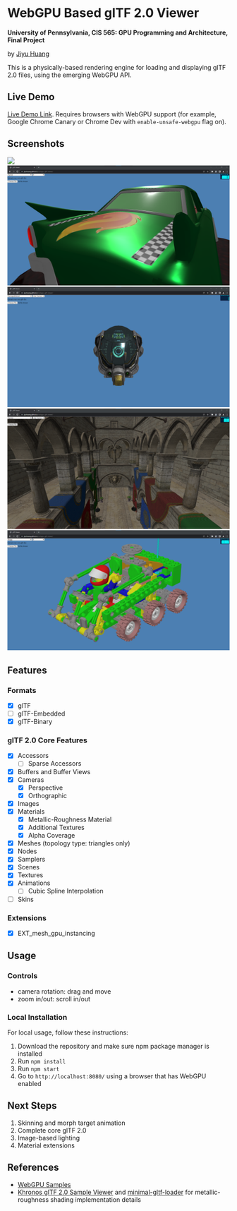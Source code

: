 # WebGPU Based glTF 2.0 Viewer

**University of Pennsylvania, CIS 565: GPU Programming and Architecture, Final Project**

by [Jiyu Huang](https://jiyuhuang.github.io/)

This is a physically-based rendering engine for loading and displaying glTF 2.0 files, using the emerging WebGPU API.

## Live Demo

[Live Demo Link](https://jiyuhuang.github.io/webgpu-gltf-viewer/). Requires browsers with WebGPU support (for example, Google Chrome Canary or Chrome Dev with `enable-unsafe-webgpu` flag on).

## Screenshots

![](imgs/VC.gif)
![](imgs/ToyCar.png)
![](imgs/DamagedHelmet.png)
![](imgs/Sponza.png)
![](imgs/Buggy.png)

## Features

### Formats

- [x] glTF
- [ ] glTF-Embedded
- [x] glTF-Binary

### glTF 2.0 Core Features

- [x] Accessors
  - [ ] Sparse Accessors
- [x] Buffers and Buffer Views
- [x] Cameras
  - [x] Perspective
  - [x] Orthographic
- [x] Images
- [x] Materials
  - [x] Metallic-Roughness Material
  - [x] Additional Textures
  - [x] Alpha Coverage
- [x] Meshes (topology type: triangles only)
- [x] Nodes
- [x] Samplers
- [x] Scenes
- [x] Textures
- [x] Animations
  - [ ] Cubic Spline Interpolation
- [ ] Skins

### Extensions

- [x] EXT_mesh_gpu_instancing

## Usage

### Controls

- camera rotation: drag and move
- zoom in/out: scroll in/out

### Local Installation

For local usage, follow these instructions:

1. Download the repository and make sure npm package manager is installed
2. Run `npm install`
3. Run `npm start`
4. Go to `http://localhost:8080/` using a browser that has WebGPU enabled

## Next Steps

1. Skinning and morph target animation
2. Complete core glTF 2.0
3. Image-based lighting
4. Material extensions

## References

- [WebGPU Samples](https://github.com/austinEng/webgpu-samples)
- [Khronos glTF 2.0 Sample Viewer](https://github.com/KhronosGroup/glTF-Sample-Viewer) and [minimal-gltf-loader](https://github.com/shrekshao/minimal-gltf-loader) for metallic-roughness shading implementation details
